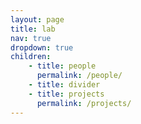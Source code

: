```yaml
---
layout: page
title: lab
nav: true
dropdown: true
children: 
    - title: people
      permalink: /people/
    - title: divider
    - title: projects
      permalink: /projects/
---
```


